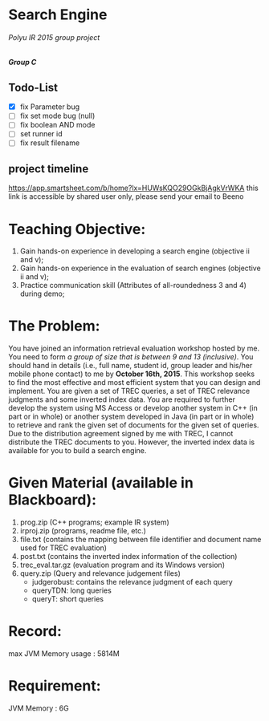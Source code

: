 # Search Engine
###### Polyu IR 2015 group project
##### Group C

## Todo-List
 - [X] fix Parameter bug
 - [ ] fix set mode bug (null)
 - [ ] fix boolean AND mode
 - [ ] set runner id
 - [ ] fix result filename

## project timeline 
https://app.smartsheet.com/b/home?lx=HUWsKQO29OGkBjAgkVrWKA
this link is accessible by shared user only, please send your email to Beeno

Teaching Objective:
===================
1. Gain hands-on experience in developing a search engine (objective ii and v);
2. Gain hands-on experience in the evaluation of search engines (objective ii and v);
3. Practice communication skill (Attributes of all-roundedness 3 and 4) during demo;

The Problem:
============
You have joined an information retrieval evaluation workshop hosted by me. You need to form *a group of size that is between 9 and 13 (inclusive)*. You should hand in details (i.e., full name, student id, group leader and his/her mobile phone contact) to me by **October 16th, 2015**. This workshop seeks to find the most effective and most efficient system that you can design and implement. You are given a set of TREC queries, a set of TREC relevance judgments and some inverted index data. You are required to further develop the system using MS Access or develop another system in C++ (in part or in whole) or another system developed in Java (in part or in whole) to retrieve and rank the given set of documents for the given set of queries. Due to the distribution agreement signed by me with TREC, I cannot distribute the TREC documents to you. However, the inverted index data is available for you to build a search engine.

Given Material (available in Blackboard):
=========================================
1. prog.zip (C++ programs; example IR system)
2. irproj.zip (programs, readme file, etc.)
3. file.txt (contains the mapping between file identifier and document name used for TREC evaluation)
4. post.txt (contains the inverted index information of the collection)
5. trec_eval.tar.gz (evaluation program and its Windows version)
6. query.zip (Query and relevance judgement files)
   - judgerobust: contains the relevance judgment of each query
   - queryTDN: long queries
   - queryT: short queries

Record:
=======
max JVM Memory usage : 5814M

Requirement:
============
JVM Memory : 6G